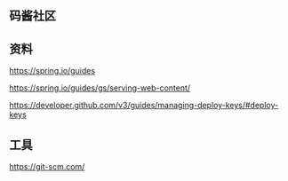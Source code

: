 ## 码酱社区

## 资料
https://spring.io/guides

https://spring.io/guides/gs/serving-web-content/

https://developer.github.com/v3/guides/managing-deploy-keys/#deploy-keys

## 工具
https://git-scm.com/
